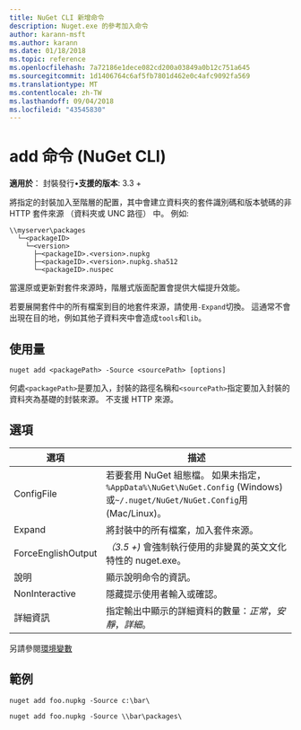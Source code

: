 ```yaml
---
title: NuGet CLI 新增命令
description: Nuget.exe 的參考加入命令
author: karann-msft
ms.author: karann
ms.date: 01/18/2018
ms.topic: reference
ms.openlocfilehash: 7a72186e1dece082cd200a03849a0b12c751a645
ms.sourcegitcommit: 1d1406764c6af5fb7801d462e0c4afc9092fa569
ms.translationtype: MT
ms.contentlocale: zh-TW
ms.lasthandoff: 09/04/2018
ms.locfileid: "43545830"
---
```

# <a name="add-command-nuget-cli"></a>add 命令 (NuGet CLI)

**適用於**： 封裝發行&bullet;**支援的版本**: 3.3 +

將指定的封裝加入至階層的配置，其中會建立資料夾的套件識別碼和版本號碼的非 HTTP 套件來源 （資料夾或 UNC 路徑） 中。 例如: 

    \\myserver\packages
      └─<packageID>
        └─<version>
          ├─<packageID>.<version>.nupkg
          ├─<packageID>.<version>.nupkg.sha512
          └─<packageID>.nuspec

當還原或更新對套件來源時，階層式版面配置會提供大幅提升效能。

若要展開套件中的所有檔案到目的地套件來源，請使用`-Expand`切換。 這通常不會出現在目的地，例如其他子資料夾中會造成`tools`和`lib`。

## <a name="usage"></a>使用量

```cli
nuget add <packagePath> -Source <sourcePath> [options]
```

何處`<packagePath>`是要加入，封裝的路徑名稱和`<sourcePath>`指定要加入封裝的資料夾為基礎的封裝來源。 不支援 HTTP 來源。

## <a name="options"></a>選項

| 選項 | 描述 |
| --- | --- |
| ConfigFile | 若要套用 NuGet 組態檔。 如果未指定， `%AppData%\NuGet\NuGet.Config` (Windows) 或`~/.nuget/NuGet/NuGet.Config`用 (Mac/Linux)。|
| Expand | 將封裝中的所有檔案，加入套件來源。 |
| ForceEnglishOutput | *（3.5 +)* 會強制執行使用的非變異的英文文化特性的 nuget.exe。 |
| 說明 | 顯示說明命令的資訊。 |
| NonInteractive | 隱藏提示使用者輸入或確認。 |
| 詳細資訊 | 指定輸出中顯示的詳細資料的數量：*正常*，*安靜*，*詳細*。 |

另請參閱[環境變數](cli-ref-environment-variables.md)

## <a name="examples"></a>範例

```cli
nuget add foo.nupkg -Source c:\bar\

nuget add foo.nupkg -Source \\bar\packages\
```
